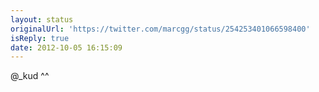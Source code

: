 ```yaml
---
layout: status
originalUrl: 'https://twitter.com/marcgg/status/254253401066598400'
isReply: true
date: 2012-10-05 16:15:09
---
```


@_kud ^^
